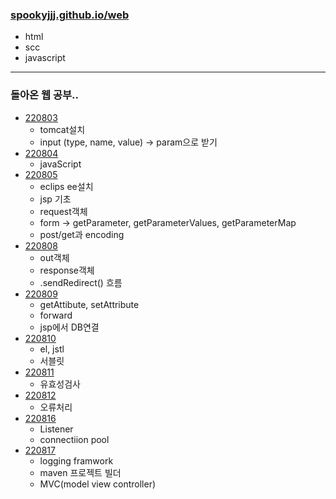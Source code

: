 ### [spookyjjj.github.io/web](http://spookyjjj.github.io/web)
- html
- scc
- javascript
----
### 돌아온 웹 공부..
- [220803](./web정리/220803.md)
  - tomcat설치
  - input (type, name, value) -> param으로 받기
- [220804](./web정리/220804.md)
  - javaScript
- [220805](./web정리/220805.md)
  - eclips ee설치
  - jsp 기초
  - request객체
  - form -> getParameter, getParameterValues, getParameterMap
  - post/get과 encoding
- [220808](./web정리/220808.md)
  - out객체
  - response객체
  - .sendRedirect() 흐름
- [220809](./web정리/220809.md)
  - getAttibute, setAttribute
  - forward
  - jsp에서 DB연결
- [220810](./web정리/220810.md)
  - el, jstl
  - 서블릿
- [220811](./web정리/220811.md)
  - 유효성검사
- [220812](./web정리/220812.md)
  - 오류처리
- [220816](./web정리/220816.md)
  - Listener
  - connectiion pool
- [220817](./web정리/220817.md)
  - logging framwork
  - maven 프로젝트 빌더
  - MVC(model view controller)

